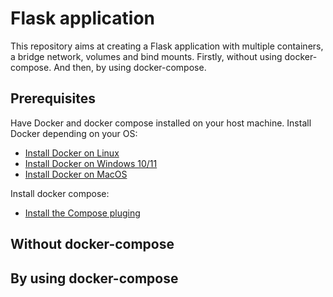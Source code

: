 # Flask application
This repository aims at creating a Flask application with multiple containers, a bridge network, volumes and bind mounts.
Firstly, without using docker-compose.
And then, by using docker-compose.

## Prerequisites
Have Docker and docker compose installed on your host machine.
Install Docker depending on your OS:
- [Install Docker on Linux](https://devinci-online.brightspace.com/content/enforced/90043-MESIIN482022/Installing%20Docker%20on%20Linux.pdf?_&d2lSessionVal=G3ZDsw8zwnkzDA6EVga1ydyJu)
- [Install Docker on Windows 10/11]( https://devinci-online.brightspace.com/content/enforced/90043-MESIIN482022/Installing%20Docker%20with%20WSL2%20on%20Windows%2010%20&%2011.pdf?_&d2lSessionVal=G3ZDsw8zwnkzDA6EVga1ydyJu)
- [Install Docker on MacOS]( https://devinci-online.brightspace.com/content/enforced/90043-MESIIN482022/Installing%20Docker%20on%20macOS.pdf?_&d2lSessionVal=G3ZDsw8zwnkzDA6EVga1ydyJu)

Install docker compose:
- [Install the Compose pluging]( https://docs.docker.com/compose/install/linux/)

## Without docker-compose

## By using docker-compose
